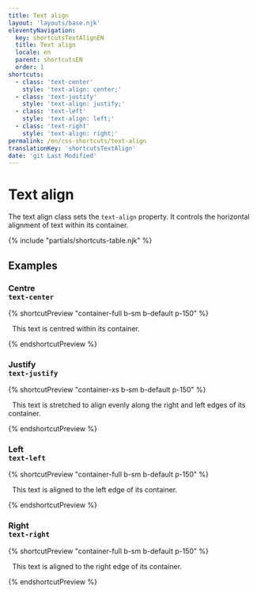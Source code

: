 ```yaml
---
title: Text align
layout: 'layouts/base.njk'
eleventyNavigation:
  key: shortcutsTextAlignEN
  title: Text align
  locale: en
  parent: shortcutsEN
  order: 1
shortcuts:
  - class: 'text-center'
    style: 'text-align: center;'
  - class: 'text-justify'
    style: 'text-align: justify;'
  - class: 'text-left'
    style: 'text-align: left;'
  - class: 'text-right'
    style: 'text-align: right;'
permalink: /en/css-shortcuts/text-align
translationKey: 'shortcutsTextAlign'
date: 'git Last Modified'
---
```


# Text align

The text align class sets the `text-align` property. It controls the horizontal alignment of text within its container.

{% include "partials/shortcuts-table.njk" %}

## Examples

### Centre<br/>`text-center`

{% shortcutPreview "container-full b-sm b-default p-150" %}

<p class="text-center">
  This text is centred within its container.
</p>
{% endshortcutPreview %}

### Justify<br/>`text-justify`

{% shortcutPreview "container-xs b-sm b-default p-150" %}

<p class="text-justify">
  This text is stretched to align evenly along the right and left edges of its container.
</p>
{% endshortcutPreview %}

### Left<br/>`text-left`

{% shortcutPreview "container-full b-sm b-default p-150" %}

<p class="text-left">
  This text is aligned to the left edge of its container.
</p>
{% endshortcutPreview %}

### Right<br/>`text-right`

{% shortcutPreview "container-full b-sm b-default p-150" %}

<p class="text-right">
  This text is aligned to the right edge of its container.
</p>
{% endshortcutPreview %}
